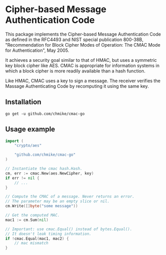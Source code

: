 
# Cipher-based Message Authentication Code

This package implements the Cipher-based Message Authentication Code as
defined in the RFC4493 and NIST special publication 800-38B, "Recommendation
for Block Cipher Modes of Operation: The CMAC Mode for Authentication", May 2005.

It achieves a security goal similar to that of HMAC, but uses a symmetric key
block cipher like AES. CMAC is appropriate for information systems in which a
block cipher is more readily available than a hash function.

Like HMAC, CMAC uses a key to sign a message. The receiver verifies the
Massage Authenticating Code by recomputing it using the same key.

## Installation

    go get -u github.com/chmike/cmac-go

## Usage example

```go
import (
    "crypto/aes"

    "github.com/chmike/cmac-go"
)

// Instantiate the cmac hash.Hash.
cm, err := cmac.New(aes.NewCipher, key)
if err != nil {
    // ...
}

// Compute the CMAC of a message. Never returns an error.
// The parameter may be an empty slice or nil.
cm.Write([]byte("some message"))

// Get the computed MAC.
mac1 := cm.Sum(nil)

// Important: use cmac.Equal() instead of bytes.Equal().
// It doesn't leak timing information.
if !cmac.Equal(mac1, mac2) {
    // mac mismatch
}
```
